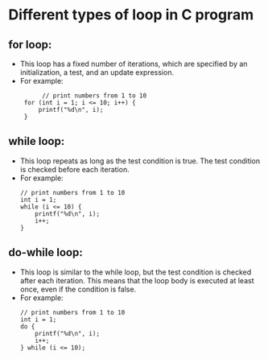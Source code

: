 # Different types of loop in C program

## for loop:
   * This loop has a fixed number of iterations, which are specified by an initialization, a test, and an update expression.
   * For example:
     ```
           // print numbers from 1 to 10
      for (int i = 1; i <= 10; i++) {
          printf("%d\n", i);
      }
     ```

## while loop: 
  * This loop repeats as long as the test condition is true. The test condition is checked before each iteration. 
  * For example:
    ```
    // print numbers from 1 to 10
    int i = 1;
    while (i <= 10) {
        printf("%d\n", i);
        i++;
    }
    ```
## do-while loop: 
  * This loop is similar to the while loop, but the test condition is checked after each iteration. This means that the loop body is executed at least once, even if the condition is false.
  * For example:
    ```
    // print numbers from 1 to 10
    int i = 1;
    do {
        printf("%d\n", i);
        i++;
    } while (i <= 10);
    ```   
